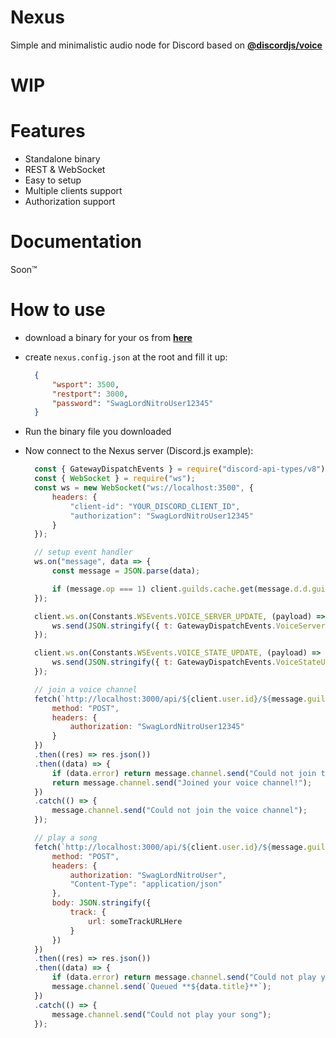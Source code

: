 # Nexus
Simple and minimalistic audio node for Discord based on **[@discordjs/voice](https://github.com/discordjs/voice)**

# WIP

# Features
- Standalone binary
- REST & WebSocket
- Easy to setup
- Multiple clients support
- Authorization support

# Documentation
Soon™️

# How to use
- download a binary for your os from **[here](https://github.com/DevSnowflake/Nexus/releases/tag/v0.1.0)**
- create `nexus.config.json` at the root and fill it up:
  
  ```json
    {
        "wsport": 3500,
        "restport": 3000,
        "password": "SwagLordNitroUser12345"
    }
  ```
- Run the binary file you downloaded
- Now connect to the Nexus server (Discord.js example):
  
  ```js
    const { GatewayDispatchEvents } = require("discord-api-types/v8");
    const { WebSocket } = require("ws");
    const ws = new WebSocket("ws://localhost:3500", {
        headers: {
            "client-id": "YOUR_DISCORD_CLIENT_ID",
            "authorization": "SwagLordNitroUser12345"
        }
    });

    // setup event handler
    ws.on("message", data => {
        const message = JSON.parse(data);

        if (message.op === 1) client.guilds.cache.get(message.d.d.guild_id)?.shard.send(message.d);
    });

    client.ws.on(Constants.WSEvents.VOICE_SERVER_UPDATE, (payload) => {
        ws.send(JSON.stringify({ t: GatewayDispatchEvents.VoiceServerUpdate, d: payload }));
    });

    client.ws.on(Constants.WSEvents.VOICE_STATE_UPDATE, (payload) => {
        ws.send(JSON.stringify({ t: GatewayDispatchEvents.VoiceStateUpdate, d: payload }));
    });

    // join a voice channel
    fetch(`http://localhost:3000/api/${client.user.id}/${message.guild.id}/${message.member.voice.channelId}/subscription`, {
        method: "POST",
        headers: {
            authorization: "SwagLordNitroUser12345"
        }
    })
    .then((res) => res.json())
    .then((data) => {
        if (data.error) return message.channel.send("Could not join the voice channel");
        return message.channel.send("Joined your voice channel!");
    })
    .catch(() => {
        message.channel.send("Could not join the voice channel");
    });

    // play a song
    fetch(`http://localhost:3000/api/${client.user.id}/${message.guild.id}/player`, {
        method: "POST",
        headers: {
            authorization: "SwagLordNitroUser",
            "Content-Type": "application/json"
        },
        body: JSON.stringify({
            track: {
                url: someTrackURLHere
            }
        })
    })
    .then((res) => res.json())
    .then((data) => {
        if (data.error) return message.channel.send("Could not play your song");
        message.channel.send(`Queued **${data.title}**`);
    })
    .catch(() => {
        message.channel.send("Could not play your song");
    });
  ```